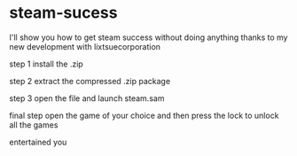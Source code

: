 # steam-sucess
I'll show you how to get steam success without doing anything thanks to my new development with lixtsuecorporation




step 1 install the .zip

step 2 extract the compressed .zip package

step 3 open the file and launch steam.sam

final step open the game of your choice and then press the lock to unlock all the games

entertained you
